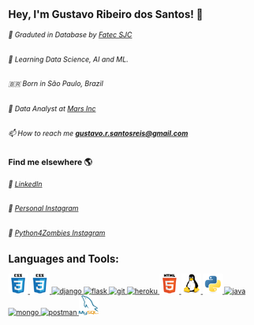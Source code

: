 ## Hey, I'm Gustavo Ribeiro dos Santos! 👋

###### 🍿 Graduted in Database by [Fatec SJC](https://fatecsjc-prd.azurewebsites.net/)
###### 👾 Learning Data Science, AI and ML.
###### 🇧🇷 Born in São Paulo, Brazil
###### 🚀 Data Analyst at [Mars Inc](https://www.mars.com/)
###### 📫 How to reach me **gustavo.r.santosreis@gmail.com**

### Find me elsewhere 🌎
###### 💼 [LinkedIn](https://www.linkedin.com/in/gustavo-ribeiro-dos-santos-0bbb08123/)
###### 📸 [Personal Instagram](https://www.instagram.com/https_gustavo/)
###### 📸 [Python4Zombies Instagram](https://www.instagram.com/python4zombies/)

## Languages and Tools:
<p align="left"> <a href="https://pytorch.org/" target="_blank"> <img src="https://raw.githubusercontent.com/devicons/devicon/master/icons/css3/css3-original-wordmark.svg" alt="css3" width="40" height="40"/> </a><a href="https://www.w3schools.com/css/" target="_blank"> <img src="https://raw.githubusercontent.com/devicons/devicon/master/icons/css3/css3-original-wordmark.svg" alt="css3" width="40" height="40"/> </a> <a href="https://www.djangoproject.com/" target="_blank"> <img src="https://static.djangoproject.com/img/logos/django-logo-negative.png" alt="django" width="70" height="40"/> </a> <a href="https://flask.palletsprojects.com/" target="_blank"> <img src="[https://www.vectorlogo.zone/logos/pocoo_flask/pocoo_flask-icon.svg](https://www.pngitem.com/pimgs/m/159-1595977_flask-python-logo-hd-png-download.png)" alt="flask" width="40" height="40"/> </a> <a href="https://git-scm.com/" target="_blank"> <img src="https://www.vectorlogo.zone/logos/git-scm/git-scm-icon.svg" alt="git" width="40" height="40"/> </a> <a href="https://heroku.com" target="_blank"> <img src="https://www.vectorlogo.zone/logos/heroku/heroku-icon.svg" alt="heroku" width="40" height="40"/> </a> <a href="https://www.w3.org/html/" target="_blank"> <img src="https://raw.githubusercontent.com/devicons/devicon/master/icons/html5/html5-original-wordmark.svg" alt="html5" width="40" height="40"/> </a> <a href="https://www.linux.org/" target="_blank"> <img src="https://raw.githubusercontent.com/devicons/devicon/master/icons/linux/linux-original.svg" alt="linux" width="40" height="40"/> </a> <a href="https://www.python.org" target="_blank"> <img src="https://raw.githubusercontent.com/devicons/devicon/master/icons/python/python-original.svg" alt="python" width="40" height="40"/> </a> <a href="https://www.java.com/pt-BR/" target="_blank"> <img src="https://cdn.icon-icons.com/icons2/2415/PNG/512/java_original_wordmark_logo_icon_146459.png" alt="java" width="40" height="40"/> </a> </a> <a href="https://www.mongodb.com/cloud/atlas" target="_blank"> <img src="https://img.icons8.com/color/452/mongodb.png" alt="mongo" width="40" height="40"/> </a> </a> <a href="https://www.postman.com/" target="_blank"> <img src="https://miro.medium.com/max/512/1*fVBL9mtLJmHIH6YpU7WvHQ.png" alt="postman" width="40" height="40"/> </a> </a> <a href="https://www.mysql.com/" target="_blank"> <img src="https://raw.githubusercontent.com/marcelodib/marcelodib/master/assets/mysql.png" alt="mydsql" width="40" height="40"/> </a> </p> 
